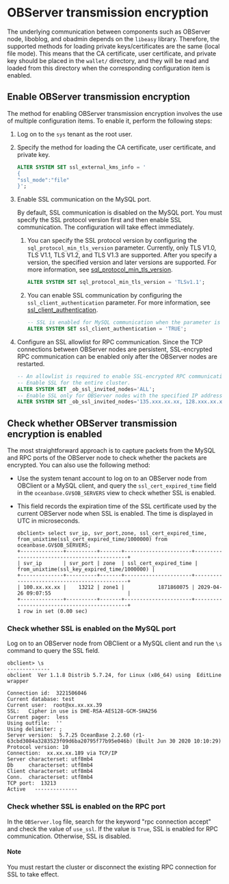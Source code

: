 # OBServer transmission encryption

The underlying communication between components such as OBServer node, liboblog, and obadmin depends on the `libeasy` library. Therefore, the supported methods for loading private keys/certificates are the same (local file mode). This means that the CA certificate, user certificate, and private key should be placed in the `wallet/` directory, and they will be read and loaded from this directory when the corresponding configuration item is enabled.

## Enable OBServer transmission encryption

The method for enabling OBServer transmission encryption involves the use of multiple configuration items. To enable it, perform the following steps:

1. Log on to the `sys` tenant as the root user.

2. Specify the method for loading the CA certificate, user certificate, and private key.

   ```sql
   ALTER SYSTEM SET ssl_external_kms_info = '
   {
   "ssl_mode":"file"
   }';
   ```

3. Enable SSL communication on the MySQL port.

   By default, SSL communication is disabled on the MySQL port. You must specify the SSL protocol version first and then enable SSL communication. The configuration will take effect immediately.

   1. You can specify the SSL protocol version by configuring the `sql_protocol_min_tls_version` parameter. Currently, only TLS V1.0, TLS V1.1, TLS V1.2, and TLS V1.3 are supported. After you specify a version, the specified version and later versions are supported. For more information, see [sql_protocol_min_tls_version](../../../700.reference/800.configuration-items-and-system-variables/100.system-configuration-items/300.cluster-level-configuration-items/29800.sql_protocol_min_tls_version.md).

      ```sql
      ALTER SYSTEM SET sql_protocol_min_tls_version = 'TLSv1.1';
      ```

   2. You can enable SSL communication by configuring the `ssl_client_authentication` parameter. For more information, see [ssl_client_authentication](../../../700.reference/800.configuration-items-and-system-variables/100.system-configuration-items/300.cluster-level-configuration-items/19400.ssl_client_authentication.md).

      ```sql
      -- SSL is enabled for MySQL communication when the parameter is set to `TRUE`.
      ALTER SYSTEM SET ssl_client_authentication = 'TRUE';
      ```

4. Configure an SSL allowlist for RPC communication. Since the TCP connections between OBServer nodes are persistent, SSL-encrypted RPC communication can be enabled only after the OBServer nodes are restarted.

   ```sql
   -- An allowlist is required to enable SSL-encrypted RPC communication.
   -- Enable SSL for the entire cluster.
   ALTER SYSTEM SET _ob_ssl_invited_nodes='ALL';
   -- Enable SSL only for OBServer nodes with the specified IP addresses.
   ALTER SYSTEM SET _ob_ssl_invited_nodes='135.xxx.xx.xx, 128.xxx.xx.xx';
   ```

## Check whether OBServer transmission encryption is enabled

The most straightforward approach is to capture packets from the MySQL and RPC ports of the OBServer node to check whether the packets are encrypted. You can also use the following method:

* Use the system tenant account to log on to an OBServer node from OBClient or a MySQL client, and query the `ssl_cert_expired_time` field in the `oceanbase.GV$OB_SERVERS` view to check whether SSL is enabled.

* This field records the expiration time of the SSL certificate used by the current OBServer node when SSL is enabled. The time is displayed in UTC in microseconds.

   ```shell
   obclient> select svr_ip, svr_port,zone, ssl_cert_expired_time, from_unixtime(ssl_cert_expired_time/1000000) from oceanbase.GV$OB_SERVERS;
   +--------------+----------+-------+----------------------+---------------------------------------------+
   | svr_ip       | svr_port | zone  | ssl_cert_expired_time | from_unixtime(ssl_key_expired_time/1000000) |
   +--------------+----------+-------+----------------------+---------------------------------------------+
   | 100.xx.xx.xx |    13212 | zone1 |           1871860075 | 2029-04-26 09:07:55                         |
   +--------------+----------+-------+----------------------+---------------------------------------------+
   1 row in set (0.00 sec)
   ```

### Check whether SSL is enabled on the MySQL port

Log on to an OBServer node from OBClient or a MySQL client and run the `\s` command to query the SSL field.

```shell
obclient> \s
--------------
obclient  Ver 1.1.8 Distrib 5.7.24, for Linux (x86_64) using  EditLine wrapper

Connection id:  3221506046
Current database: test
Current user:  root@xx.xx.xx.39
SSL:   Cipher in use is DHE-RSA-AES128-GCM-SHA256
Current pager:  less
Using outfile:  ''
Using delimiter: ;
Server version:  5.7.25 OceanBase 2.2.60 (r1-63cbd3084a3283523f09d6ba20795f77b95e046b) (Built Jun 30 2020 10:10:29)
Protocol version: 10
Connection:  xx.xx.xx.189 via TCP/IP
Server characterset: utf8mb4
Db     characterset: utf8mb4
Client characterset: utf8mb4
Conn.  characterset: utf8mb4
TCP port:  13213
Active   --------------
```

### Check whether SSL is enabled on the RPC port

In the `OBServer.log` file, search for the keyword "rpc connection accept" and check the value of `use_ssl`. If the value is `True`, SSL is enabled for RPC communication. Otherwise, SSL is disabled.

  <main id="notice" type='explain'>
    <h4>Note</h4>
    <p>You must restart the cluster or disconnect the existing RPC connection for SSL to take effect. </p>
  </main>
